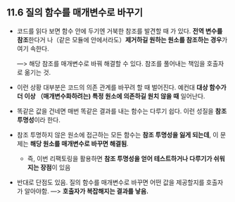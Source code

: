 ## 11.6 질의 함수를 매개변수로 바꾸기

- 코드를 읽다 보면 함수 안에 두기엔 거북한 참조를 발견할 때 가 있다. **전역 변수를 참조**한다거 나（같은 모듈에 안에서라도）**제거하길 원하는 원소를 참조하는 경우**가 여기 속한다.
    
    —> 해당 참조를 매개변수로 바꿔 해결할 수 있다. 참조를 풀어내는 책임을 호출자로 옮기는 것.
    
- 이런 상황 대부분은 코드의 의존 관계를 바꾸려 할 때 벌어진다. 예컨대 **대상 함수가 더 이상 （매개변수화하려는) 특정 원소에 의존하길 원치 않을 때** 일어난다.

- 똑같은 값을 건네면 매번 똑같은 결과를 내는 함수는 다루기 쉽다. 이런 성질을 **참조 투명성**이라 한다.
- 참조 투명하지 않은 원소에 접근하는 모든 함수는 **참조 투명성을 잃게 되는데**, 이 문제는 **해당 원소를 매개변수로 바꾸면 해결됨**.
    - 즉, 이번 리팩토링을 활용하면 **참조 투명성을 얻어 테스트하거나 다루기가 쉬워지는 장점**이 있음
    
- 반대로 단점도 있음. 질의 함수를 매개변수로 바꾸면 어떤 값을 제공할지를 호출자가 알아야함. —> **호출자가 복잡해지는 결과를 낳음.**
